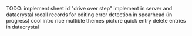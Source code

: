 TODO:
	implement sheet id
	"drive over step" implement in server and datacrystal
	recall records for editing
	error detection in spearhead (in progress)
	cool intro rice
	multible themes
	picture quick entry
	delete entries in datacrystal